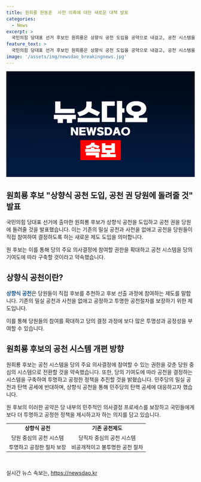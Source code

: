 ```yaml
---
title: 원희룡 한동훈  사천 의혹에 대한 새로운 대책 발표
categories:
  - News
excerpt: >
  국민의힘 당대표 선거 후보인 원희룡은 상향식 공천 도입을 공약으로 내걸고, 공천 시스템을 바꾸겠다고 선언했다. 그는 민주당의 탄핵 공세를 비판하며, 상향식 공천은 당과 정부를 지킬 체질을 강화하는 시작이라고 강조했다. 또한, 사천(私薦) 의혹을 제기했던 한동훈 후보와의 갈등을 다시 점화시키는 발언을 했다.
feature_text: >
  국민의힘 당대표 선거 후보인 원희룡은 상향식 공천 도입을 공약으로 내걸고, 공천 시스템을 바꾸겠다고 선언했다. 그는 민주당의 탄핵 공세를 비판하며, 상향식 공천은 당과 정부를 지킬 체질을 강화하는 시작이라고 강조했다. 또한, 사천(私薦) 의혹을 제기했던 한동훈 후보와의 갈등을 다시 점화시키는 발언을 했다.
image: '/assets/img/newsdao_breakingnews.jpg'
---
```


<p><img src="/assets/img/newsdao_breakingnews.jpg" alt="ontimetimes 속보" /></p>

<h2 data-ke-size="size26">원희룡 후보 "상향식 공천 도입, 공천 권 당원에 돌려줄 것" 발표</h2>

<p>국민의힘 당대표 선거에 출마한 원희룡 후보가 상향식 공천을 도입하고 공천 권을 당원에 돌려줄 것을 발표했습니다. 이는 기존의 밀실 공천과 사천을 없애고 공천을 당원들이 직접 참여하여 결정하도록 하는 새로운 제도 도입을 의미합니다.</p>

<p data-ke-size="size16">원 후보는 이를 통해 당의 주요 의사결정에 참여할 권한을 확대하고 공천 시스템을 당의 기여도에 따라 구축할 것이라고 약속했습니다. </p>

<h2 data-ke-size="size26">상향식 공천이란?</h2>

<p><b><span style="color: #1a5490;">상향식 공천</span></b>은 당원들이 직접 후보를 추천하고 후보 선출 과정에 참여하는 제도를 말합니다. 기존의 밀실 공천과 사천을 없애고 공정하고 투명한 공천절차를 보장하기 위한 제도입니다.</p>

<p data-ke-size="size16">이를 통해 당원들의 참여를 확대하고 당의 결정 과정에 보다 많은 투명성과 공정성을 부여할 수 있습니다.</p>

<h2 data-ke-size="size26">원희룡 후보의 공천 시스템 개편 방향</h2>

<p>원희룡 후보는 공천 시스템을 당의 주요 의사결정에 참여할 수 있는 권한을 갖춘 당원 중심의 시스템으로 전환할 것을 약속했습니다. 또한, 당의 기여도에 따라 공천을 결정하는 시스템을 구축하여 투명하고 공정한 정책을 추진할 것을 밝혔습니다. 민주당의 밀실 공천과 탄핵 공세에 반대하며, 상향식 공천을 통해 민주당의 탄핵 공세에 대응하고자 했습니다.</p>

<p data-ke-size="size16">원 후보의 이러한 공약은 당 내부의 민주적인 의사결정 프로세스를 보장하고 국민들에게 보다 더 투명하고 공정한 정책을 제시하고자 하는 의지를 담고 있습니다.</p>

<table>
    <tr>
        <td style="text-align: center; height: 17px;"><b>상향식 공천</b></td>
        <td style="text-align: center; height: 17px;"><b>기존 공천제도</b></td>
    </tr>
    <tr>
        <td style="text-align: center; height: 17px;">당원 중심의 공천 시스템</td>
        <td style="text-align: center; height: 17px;">당직자 중심의 공천 시스템</td>
    </tr>
    <tr>
        <td style="text-align: center; height: 17px;">투명하고 공정한 절차 보장</td>
        <td style="text-align: center; height: 17px;">비공개적이고 불투명한 공천 절차</td>
    </tr>
</table>

<p data-ke-size="size16">&nbsp;</p>
실시간 뉴스 속보는, <a href="https://newsdao.kr" rel="dofollow">https://newsdao.kr</a>


